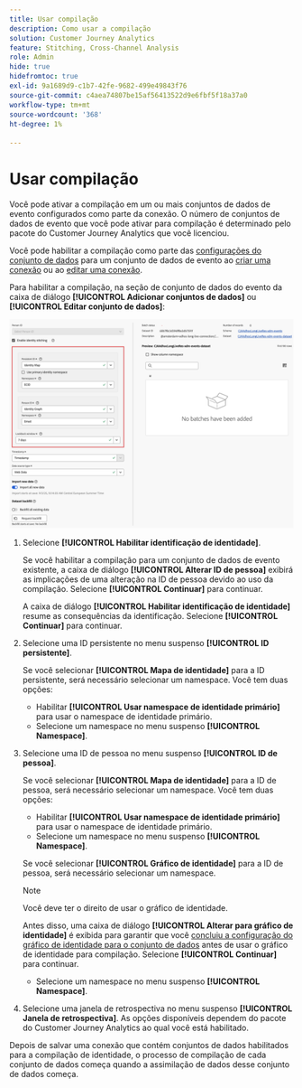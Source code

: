 ```yaml
---
title: Usar compilação
description: Como usar a compilação
solution: Customer Journey Analytics
feature: Stitching, Cross-Channel Analysis
role: Admin
hide: true
hidefromtoc: true
exl-id: 9a1689d9-c1b7-42fe-9682-499e49843f76
source-git-commit: c4aea74807be15af56413522d9e6fbf5f18a37a0
workflow-type: tm+mt
source-wordcount: '368'
ht-degree: 1%

---
```


# Usar compilação

Você pode ativar a compilação em um ou mais conjuntos de dados de evento configurados como parte da conexão. O número de conjuntos de dados de evento que você pode ativar para compilação é determinado pelo pacote do Customer Journey Analytics que você licenciou.

Você pode habilitar a compilação como parte das [configurações do conjunto de dados](/help/connections/create-connection.md#dataset-settings) para um conjunto de dados de evento ao [criar uma conexão](/help/connections/create-connection.md) ou ao [editar uma conexão](/help/connections/manage-connections.md#edit-a-connection).

Para habilitar a compilação, na seção de conjunto de dados do evento da caixa de diálogo **[!UICONTROL Adicionar conjuntos de dados]** ou **[!UICONTROL Editar conjunto de dados]**:

![Opções de identificação ao habilitar a identificação](assets/identity-stitching-ui.png)

1. Selecione **[!UICONTROL Habilitar identificação de identidade]**.

   Se você habilitar a compilação para um conjunto de dados de evento existente, a caixa de diálogo **[!UICONTROL Alterar ID de pessoa]** exibirá as implicações de uma alteração na ID de pessoa devido ao uso da compilação. Selecione **[!UICONTROL Continuar]** para continuar.

   A caixa de diálogo **[!UICONTROL Habilitar identificação de identidade]** resume as consequências da identificação. Selecione **[!UICONTROL Continuar]** para continuar.

1. Selecione uma ID persistente no menu suspenso **[!UICONTROL ID persistente]**.

   Se você selecionar **[!UICONTROL Mapa de identidade]** para a ID persistente, será necessário selecionar um namespace. Você tem duas opções:

   * Habilitar **[!UICONTROL Usar namespace de identidade primário]** para usar o namespace de identidade primário.
   * Selecione um namespace no menu suspenso **[!UICONTROL Namespace]**.

1. Selecione uma ID de pessoa no menu suspenso **[!UICONTROL ID de pessoa]**.

   Se você selecionar **[!UICONTROL Mapa de identidade]** para a ID de pessoa, será necessário selecionar um namespace. Você tem duas opções:

   * Habilitar **[!UICONTROL Usar namespace de identidade primário]** para usar o namespace de identidade primário.
   * Selecione um namespace no menu suspenso **[!UICONTROL Namespace]**.


   Se você selecionar **[!UICONTROL Gráfico de identidade]** para a ID de pessoa, será necessário selecionar um namespace.

   >[!NOTE]
   >
   >Você deve ter o direito de usar o gráfico de identidade.
   >

   Antes disso, uma caixa de diálogo **[!UICONTROL Alterar para gráfico de identidade]** é exibida para garantir que você [concluiu a configuração do gráfico de identidade para o conjunto de dados](/help/stitching/faq.md#enable-a-dataset-for-the-identity-service) antes de usar o gráfico de identidade para compilação. Selecione **[!UICONTROL Continuar]** para continuar.

   * Selecione um namespace no menu suspenso **[!UICONTROL Namespace]**.


1. Selecione uma janela de retrospectiva no menu suspenso **[!UICONTROL Janela de retrospectiva]**. As opções disponíveis dependem do pacote do Customer Journey Analytics ao qual você está habilitado.

Depois de salvar uma conexão que contém conjuntos de dados habilitados para a compilação de identidade, o processo de compilação de cada conjunto de dados começa quando a assimilação de dados desse conjunto de dados começa.